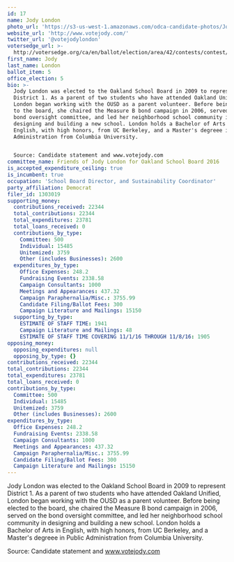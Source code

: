 ```yaml
---
id: 17
name: Jody London
photo_url: 'https://s3-us-west-1.amazonaws.com/odca-candidate-photos/Jody-London2.jpg.png'
website_url: 'http://www.votejody.com/'
twitter_url: '@votejodylondon'
votersedge_url: >-
  http://votersedge.org/ca/en/ballot/election/area/42/contests/contest/13216/candidate/130693?&county=Alameda%20County&election_authority_id=1
first_name: Jody
last_name: London
ballot_item: 5
office_election: 5
bio: >-
  Jody London was elected to the Oakland School Board in 2009 to represent
  District 1. As a parent of two students who have attended Oakland Unified,
  London began working with the OUSD as a parent volunteer. Before being elected
  to the board, she chaired the Measure B bond campaign in 2006, served on the
  bond oversight committee, and led her neighborhood school community in
  designing and building a new school. London holds a Bachelor of Arts in
  English, with high honors, from UC Berkeley, and a Master's degreee in Public
  Administration from Columbia University. 


  Source: Candidate statement and www.votejody.com
committee_name: Friends of Jody London for Oakland School Board 2016
is_accepted_expenditure_ceiling: true
is_incumbent: true
occupation: 'School Board Director, and Sustainability Coordinator'
party_affiliation: Democrat
filer_id: 1303019
supporting_money:
  contributions_received: 22344
  total_contributions: 22344
  total_expenditures: 23781
  total_loans_received: 0
  contributions_by_type:
    Committee: 500
    Individual: 15485
    Unitemized: 3759
    Other (includes Businesses): 2600
  expenditures_by_type:
    Office Expenses: 248.2
    Fundraising Events: 2338.58
    Campaign Consultants: 1000
    Meetings and Appearances: 437.32
    Campaign Paraphernalia/Misc.: 3755.99
    Candidate Filing/Ballot Fees: 300
    Campaign Literature and Mailings: 15150
  supporting_by_type:
    ESTIMATE OF STAFF TIME: 1941
    Campaign Literature and Mailings: 48
    ESTIMATE OF STAFF TIME COVERING 11/1/16 THROUGH 11/8/16: 1905
opposing_money:
  opposing_expenditures: null
  opposing_by_type: {}
contributions_received: 22344
total_contributions: 22344
total_expenditures: 23781
total_loans_received: 0
contributions_by_type:
  Committee: 500
  Individual: 15485
  Unitemized: 3759
  Other (includes Businesses): 2600
expenditures_by_type:
  Office Expenses: 248.2
  Fundraising Events: 2338.58
  Campaign Consultants: 1000
  Meetings and Appearances: 437.32
  Campaign Paraphernalia/Misc.: 3755.99
  Candidate Filing/Ballot Fees: 300
  Campaign Literature and Mailings: 15150
---
```

Jody London was elected to the Oakland School Board in 2009 to represent District 1. As a parent of two students who have attended Oakland Unified, London began working with the OUSD as a parent volunteer. Before being elected to the board, she chaired the Measure B bond campaign in 2006, served on the bond oversight committee, and led her neighborhood school community in designing and building a new school. London holds a Bachelor of Arts in English, with high honors, from UC Berkeley, and a Master's degreee in Public Administration from Columbia University. 

Source: Candidate statement and www.votejody.com